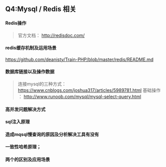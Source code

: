 ## Q4:Mysql / Redis 相关

#### Redis操作			

> 官方文档： http://redisdoc.com/

#### redis缓存机制及运用场景	

https://github.com/deanisty/Train-PHP/blob/master/redis/README.md

#### 数据库链接以及操作数据	

> 连接mysql的三种方式：  https://www.cnblogs.com/joshua317/articles/5989781.html
> 基础操作 ： http://www.runoob.com/mysql/mysql-select-query.html

#### 高并发问题解决方式	
#### sql注入原理	
#### 造成mqsql慢查询的原因及分析解决工具有没有	
#### 一致性哈希原理；
#### 两个的区别及应用场景
